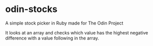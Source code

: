 # odin-stocks
A simple stock picker in Ruby made for The Odin Project

It looks at an array and checks which value has the highest negative difference with a value following in the array.